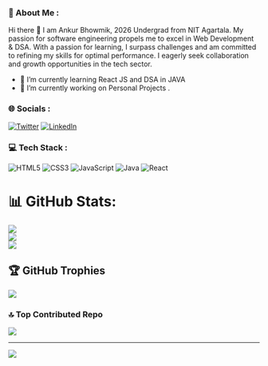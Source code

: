 ### 💫 About Me :

Hi there 👋 I am Ankur Bhowmik, 2026 Undergrad from NIT Agartala. My passion for software engineering propels me to excel in Web Development & DSA.
With a passion for learning, I surpass challenges and am committed to refining my skills for optimal performance. I eagerly seek collaboration and growth opportunities in the tech sector.
- 🌱 I’m currently learning React JS and DSA in JAVA
- 🌱 I’m currently working on Personal Projects .


### 🌐 Socials :

[![Twitter](https://img.shields.io/badge/-Twitter-000000?style=flat&logo=x&logoColor=white)](https://x.com/iamankurbhowmik)
[![LinkedIn](https://img.shields.io/badge/-LinkedIn-0A66C2?style=flat&logo=linkedin&logoColor=white)](https://www.linkedin.com/in/ankur-bhowmik-83921b18b/)





<!-- - 🔭 I’m currently working on ... 
- 👯 I’m looking to collaborate on ...
- 🤔 I’m looking for help with ...
- 💬 Ask me about ...
- 📫 How to reach me: ...
- 😄 Pronouns: ...
- ⚡ Fun fact: ... -->


### 💻 Tech Stack :

![HTML5](https://img.shields.io/badge/-HTML5-E34F26?style=flat&logo=html5&logoColor=white)
![CSS3](https://img.shields.io/badge/-CSS3-1572B6?style=flat&logo=css3&logoColor=white)
![JavaScript](https://img.shields.io/badge/-JavaScript-F7DF1E?style=flat&logo=javascript&logoColor=black)
![Java](https://img.shields.io/badge/-Java-007396?style=flat&logo=java&logoColor=white)
![React](https://img.shields.io/badge/-React-61DAFB?style=flat&logo=react&logoColor=black)

# 📊 GitHub Stats:
![](https://github-readme-stats.vercel.app/api?username=Imankurbhowmik&theme=great-gatsby&hide_border=false&include_all_commits=false&count_private=false)<br/>
![](https://github-readme-streak-stats.herokuapp.com/?user=Imankurbhowmik&theme=great-gatsby&hide_border=false)<br/>
![](https://github-readme-stats.vercel.app/api/top-langs/?username=Imankurbhowmik&theme=great-gatsby&hide_border=false&include_all_commits=false&count_private=false&layout=compact)

## 🏆 GitHub Trophies
![](https://github-profile-trophy.vercel.app/?username=Imankurbhowmik&theme=monokai&no-frame=true&no-bg=false&margin-w=4)


### 🔝 Top Contributed Repo
![](https://github-contributor-stats.vercel.app/api?username=Imankurbhowmik&limit=5&theme=dark&combine_all_yearly_contributions=true)


---
[![](https://visitcount.itsvg.in/api?id=Imankurbhowmik&icon=6&color=11)](https://visitcount.itsvg.in)